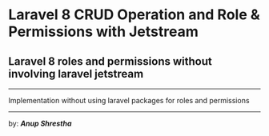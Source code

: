 # Laravel 8 CRUD Operation and Role & Permissions with Jetstream

## Laravel 8 roles and permissions without involving laravel jetstream

---

Implementation without using laravel packages for roles and permissions

---

by: **_Anup Shrestha_**
